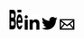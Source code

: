 [<img align="bottom" alt="Behance Link" width="22.7px" height="36px" src="icons/Behance.svg" />][Behance]
[<img align="bottom" alt="LinkedIn Link" width="26px" height="26px" src="icons/LinkedIn.svg" />][LinkedIn]
[<img align="bottom" alt="Twitter Link" width="28px" height="23px" src="icons/Twitter.svg" />][Twitter]
[<img align="bottom" alt="Mail Link" width="26px" height="19px" src="icons/Mail.svg" />][Mail]


[Behance]: https://www.behance.net/jaspervermeul/projects
[LinkedIn]: https://www.linkedin.com/in/jasper-vermeulen-739b88180/
[Twitter]: https://twitter.com/Jaspervermm
[Mail]: mailto:jaspervermeulen@icloud.com